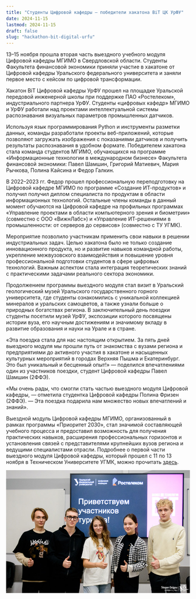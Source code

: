 ```yaml
---
title: "Студенты Цифровой кафедры — победители хакатона BiT ЦК УрФУ"
date: 2024-11-15
lastmod: 2024-11-15
draft: false
slug: "hackathon-bit-digital-urfu"
---
```


13–15 ноября прошла вторая часть выездного учебного модуля Цифровой кафедры МГИМО в Свердловской области. Студенты Факультета финансовой экономики приняли участие в хакатоне от Цифровой кафедры Уральского федерального университета и заняли первое место с кейсом по цифровой трансформации.

Хакатон BiT Цифровой кафедры УрФУ прошел на площадке Уральской передовой инженерной школы при поддержке ПАО «Ростелеком», индустриального партнера УрФУ. Студенты «цифровых кафедр» МГИМО и УрФУ работали над проектами интеллектуальной системы распознавания визуальных параметров промышленных датчиков.

Используя язык программирования Python и инструменты разметки данных, команды разработали проекты веб-приложений, которые позволяют загружать изображения с показаниями датчиков и получить результаты распознавания в удобном формате. Победителем хакатона стала команда студентов МГИМО, обучающихся на программе «Информационные технологии в международном бизнесе» Факультета финансовой экономики: Павел Шамшин, Григорий Матиевич, Мария Рычкова, Полина Кайсина и Федор Галкин.

В 2022–2023 гг. Федор прошел профессиональную переподготовку на Цифровой кафедре МГИМО по программе «Создание ИТ-продуктов» и получил получил диплом специалиста по продуктам в области информационных технологий. Остальные члены команды в данный момент обучаются на Цифровой кафедре на профильных программах «Управление проектами в области компьютерного зрения и биометрии» (совместно с ООО «ВижнЛабс») и «Управление ИТ-решениями в промышленности: от серверов до сервисов» (совместно с ТУ УГМК).

Мероприятие позволило участникам применить свои навыки в решении индустриальных задач. Целью хакатона было не только создание инновационного продукта, но и развитие навыков командной работы, укрепление межвузовского взаимодействия и повышение уровня профессиональной подготовки студентов в сфере цифровых технологий. Важным аспектом стала интеграция теоретических знаний с практическими задачами реального сектора экономики.

Продолжением программы выездного модуля стал визит в Уральский геологический музей Уральского государственного горного университета, где студенты ознакомились с уникальной коллекцией минералов и уральских самоцветов, а также узнали больше о природных богатствах региона. В заключительный день поездки студенты посетили музей УрФУ, экспозиции которого посвящены истории вуза, его научным достижениям и значимому вкладу в развитие образования и науки на Урале и в стране.

«Эта поездка стала для нас настоящим открытием. За пять дней выездного модуля мы прошли путь от знакомства с вузами региона и предприятиями до активного участия в хакатоне и насыщенных культурных мероприятий в городах Верхняя Пышма и Екатеринбург. Это был уникальный и бесценный опыт!» — поделился впечатлениями один из участников поездки, студент Цифровой кафедры Павел Шамшин (2ФФЭ).

«Мы очень рады, что смогли стать частью выездного модуля Цифровой кафедры, — отметила студентка Цифровой кафедры Полина Фризен (2ФФЭ). — Эта поездка подарила нам множество новых впечатлений и знаний».

Выездной модуль Цифровой кафедры МГИМО, организованный в рамках программы «Приоритет 2030», стал значимой составляющей учебного процесса и предоставил возможность для получения практических навыков, расширения профессиональных горизонтов и установления связей с представителями крупнейших вузов региона и ведущими специалистами отрасли. Подробнее о первой части выездного модуля Цифровой кафедры, который прошел с 11 по 13 ноября в Техническом Университете УГМК, можно прочитать [здесь](https://finec.mgimo.ru/blog/tu-ugmk/).

![](hackathon-bit-digital-urfu.jpg)
